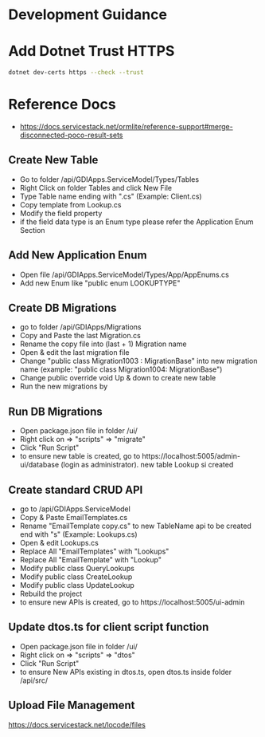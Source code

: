 # Development Guidance

# Add Dotnet Trust HTTPS
```bash
dotnet dev-certs https --check --trust
```

# Reference Docs
- https://docs.servicestack.net/ormlite/reference-support#merge-disconnected-poco-result-sets

## Create New Table
- Go to folder /api/GDIApps.ServiceModel/Types/Tables
- Right Click on folder Tables and click New File
- Type Table name ending with ".cs" (Example: Client.cs)
- Copy template from Lookup.cs
- Modify the field property
- if the field data type is an Enum type please refer the Application Enum Section

## Add New Application Enum
- Open file /api/GDIApps.ServiceModel/Types/App/AppEnums.cs
- Add new Enum like "public enum LOOKUPTYPE"

## Create DB Migrations
- go to folder /api/GDIApps/Migrations
- Copy and Paste the last Migration.cs
- Rename the copy file into (last + 1) Migration name
- Open & edit the last migration file
- Change "public class Migration1003 : MigrationBase" into new migration name (example: "public class Migration1004: MigrationBase")
- Change public override void Up & down to create new table
- Run the new migrations by 

## Run DB Migrations
- Open package.json file in folder /ui/
- Right click on => "scripts" => "migrate"
- Click "Run Script"
- to ensure new table is created, go to https://localhost:5005/admin-ui/database (login as administrator). new table Lookup si created

## Create standard CRUD API
- go to /api/GDIApps.ServiceModel
- Copy & Paste EmailTemplates.cs
- Rename "EmailTemplate copy.cs" to new TableName api to be created end with "s" (Example: Lookups.cs)
- Open & edit Lookups.cs
- Replace All "EmailTemplates" with "Lookups"
- Replace All "EmailTemplate" with "Lookup"
- Modify public class QueryLookups
- Modify public class CreateLookup
- Modify public class UpdateLookup
- Rebuild the project
- to ensure new APIs is created, go to https://localhost:5005/ui-admin

## Update dtos.ts for client script function
- Open package.json file in folder /ui/
- Right click on => "scripts" => "dtos"
- Click "Run Script"
- to ensure New APIs existing in dtos.ts, open dtos.ts inside folder /api/src/

## Upload File Management
https://docs.servicestack.net/locode/files
